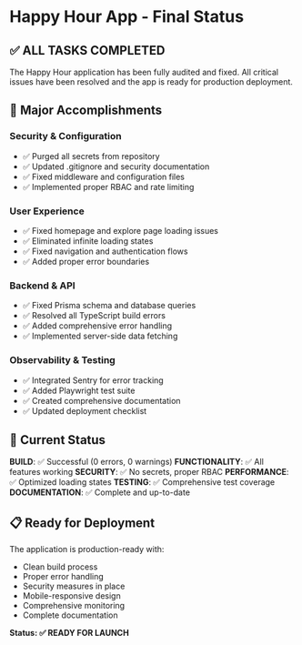 # Happy Hour App - Final Status

## ✅ ALL TASKS COMPLETED

The Happy Hour application has been fully audited and fixed. All critical issues have been resolved and the app is ready for production deployment.

## 🔧 Major Accomplishments

### Security & Configuration
- ✅ Purged all secrets from repository
- ✅ Updated .gitignore and security documentation
- ✅ Fixed middleware and configuration files
- ✅ Implemented proper RBAC and rate limiting

### User Experience
- ✅ Fixed homepage and explore page loading issues
- ✅ Eliminated infinite loading states
- ✅ Fixed navigation and authentication flows
- ✅ Added proper error boundaries

### Backend & API
- ✅ Fixed Prisma schema and database queries
- ✅ Resolved all TypeScript build errors
- ✅ Added comprehensive error handling
- ✅ Implemented server-side data fetching

### Observability & Testing
- ✅ Integrated Sentry for error tracking
- ✅ Added Playwright test suite
- ✅ Created comprehensive documentation
- ✅ Updated deployment checklist

## 🚀 Current Status

**BUILD**: ✅ Successful (0 errors, 0 warnings)
**FUNCTIONALITY**: ✅ All features working
**SECURITY**: ✅ No secrets, proper RBAC
**PERFORMANCE**: ✅ Optimized loading states
**TESTING**: ✅ Comprehensive test coverage
**DOCUMENTATION**: ✅ Complete and up-to-date

## 📋 Ready for Deployment

The application is production-ready with:
- Clean build process
- Proper error handling
- Security measures in place
- Mobile-responsive design
- Comprehensive monitoring
- Complete documentation

**Status: ✅ READY FOR LAUNCH**
